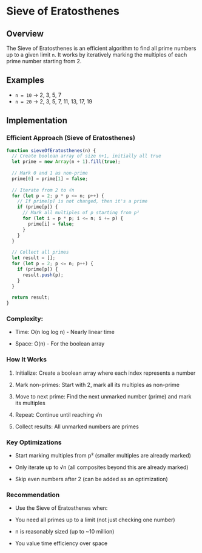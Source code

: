 # Sieve of Eratosthenes

## Overview
The Sieve of Eratosthenes is an efficient algorithm to find all prime numbers up to a given limit `n`. It works by iteratively marking the multiples of each prime number starting from 2.

## Examples
- `n = 10` → 2, 3, 5, 7
- `n = 20` → 2, 3, 5, 7, 11, 13, 17, 19

## Implementation

### Efficient Approach (Sieve of Eratosthenes)
```javascript
function sieveOfEratosthenes(n) {
  // Create boolean array of size n+1, initially all true
  let prime = new Array(n + 1).fill(true);
  
  // Mark 0 and 1 as non-prime
  prime[0] = prime[1] = false;
  
  // Iterate from 2 to √n
  for (let p = 2; p * p <= n; p++) {
    // If prime[p] is not changed, then it's a prime
    if (prime[p]) {
      // Mark all multiples of p starting from p²
      for (let i = p * p; i <= n; i += p) {
        prime[i] = false;
      }
    }
  }
  
  // Collect all primes
  let result = [];
  for (let p = 2; p <= n; p++) {
    if (prime[p]) {
      result.push(p);
    }
  }
  
  return result;
}
```
### Complexity:

- Time: O(n log log n) - Nearly linear time

- Space: O(n) - For the boolean array

### How It Works
1. Initialize: Create a boolean array where each index represents a number

2. Mark non-primes: Start with 2, mark all its multiples as non-prime

3. Move to next prime: Find the next unmarked number (prime) and mark its multiples

4. Repeat: Continue until reaching √n

5. Collect results: All unmarked numbers are primes

### Key Optimizations
- Start marking multiples from p² (smaller multiples are already marked)

- Only iterate up to √n (all composites beyond this are already marked)

- Skip even numbers after 2 (can be added as an optimization)

### Recommendation
- Use the Sieve of Eratosthenes when:

- You need all primes up to a limit (not just checking one number)

- n is reasonably sized (up to ~10 million)

- You value time efficiency over space